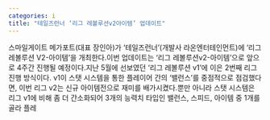 ```yaml
---
categories: i
title: "테일즈런너 ‘리그 레볼루션v2아이템’ 업데이트"
---
```

스마일게이트 메가포트(대표 장인아)가 ‘테일즈런너’(개발사 라온엔터테인먼트)에 ‘리그 레볼루션 V2-아이템’을 개최한다.이번 업데이트는 ‘리그 레볼루션v2-아이템’으로 앞으로 4주간 진행될 예정이다.지난 5월에 선보였던 ‘리그 레볼루션 v1’에 이은 2번째 리그진행 방식이다. v1이 스탯 시스템을 통한 플레이어 간의 ‘밸런스’를 중점적으로 점검했다면, 이번 리그 v2는 신규 아이템전으로 재미를 배가시켰다.뿐만 아니라 스탯 시스템은 리그 v1에 비해 좀 더 간소화되어 3개의 능력치 타입인 밸런스, 스피드, 아이템 중 1개를 골라 플레